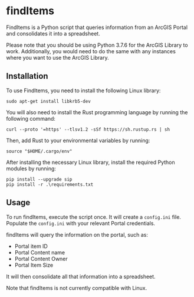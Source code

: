# findItems

FindItems is a Python script that queries information from an ArcGIS Portal and consolidates it into a spreadsheet.

Please note that you should be using Python 3.7.6 for the ArcGIS Library to work. Additionally, you would need to do the same with any instances where you want to use the ArcGIS Library.


## Installation

To use FindItems, you need to install the following Linux library:

    sudo apt-get install libkrb5-dev

You will also need to install the Rust programming language by running the following command:

    curl --proto '=https' --tlsv1.2 -sSf https://sh.rustup.rs | sh

Then, add Rust to your environmental variables by running:

    source "$HOME/.cargo/env"

After installing the necessary Linux library, install the required Python modules by running:

    pip install --upgrade sip
    pip install -r .\requirements.txt


## Usage

To run findItems, execute the script once. It will create a `config.ini` file. Populate the `config.ini` with your relevant Portal credentials.

findItems will query the information on the portal, such as:

- Portal item ID
- Portal Content name
- Portal Content Owner
- Portal Item Size

It will then consolidate all that information into a spreadsheet.

Note that findItems is not currently compatible with Linux.
